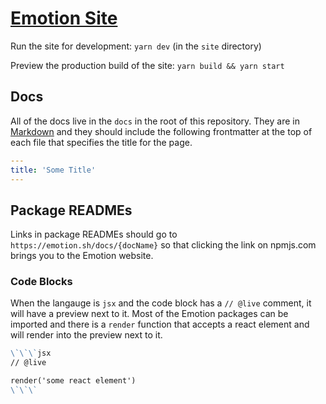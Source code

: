 # [Emotion Site](https://emotion.sh)

Run the site for development: `yarn dev` (in the `site` directory)

Preview the production build of the site: `yarn build && yarn start`

## Docs

All of the docs live in the `docs` in the root of this repository. They are in [Markdown](https://daringfireball.net/projects/markdown/basics) and they should include the following frontmatter at the top of each file that specifies the title for the page.

```yaml
---
title: 'Some Title'
---
```

## Package READMEs

Links in package READMEs should go to `https://emotion.sh/docs/{docName}` so that clicking the link on npmjs.com brings you to the Emotion website.

### Code Blocks

When the langauge is `jsx` and the code block has a `// @live` comment, it will have a preview next to it. Most of the Emotion packages can be imported and there is a `render` function that accepts a react element and will render into the preview next to it.

```md
\`\`\`jsx
// @live

render('some react element')
\`\`\`
```
